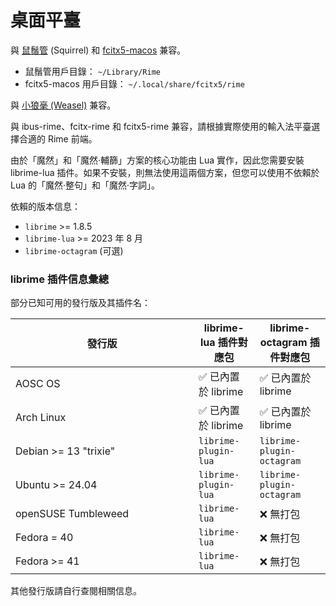 # 桌面平臺

[//]: # ({% tabs %})
[//]: # ({% tab title="macOS" %})
與 [鼠鬚管](https://rime.im/download/) (Squirrel) 和 [fcitx5-macos](https://github.com/fcitx-contrib/fcitx5-macos/) 兼容。

* 鼠鬚管用戶目錄： `~/Library/Rime`
* fcitx5-macos 用戶目錄： `~/.local/share/fcitx5/rime`

[//]: # ({% endtab %})

[//]: # ({% tab title="Windows" %})
與 [小狼毫 (Weasel)](https://rime.im/download/) 兼容。

[//]: # ({% endtab %})

[//]: # ({% tab title="Linux" %})
與 ibus-rime、fcitx-rime 和 fcitx5-rime 兼容，請根據實際使用的輸入法平臺選擇合適的 Rime 前端。

由於「魔然」和「魔然·輔篩」方案的核心功能由 Lua 實作，因此您需要安裝 librime-lua 插件。如果不安裝，則無法使用這兩個方案，但您可以使用不依賴於 Lua 的「魔然·整句」和「魔然·字詞」。

依賴的版本信息：

* `librime` >= 1.8.5
* `librime-lua` >= 2023 年 8 月
* `librime-octagram` (可選)

### librime 插件信息彙總

部分已知可用的發行版及其插件名：

<table><thead><tr><th width="277">發行版</th><th>librime-lua 插件對應包</th><th>librime-octagram 插件對應包</th></tr></thead><tbody><tr><td>AOSC OS</td><td>✅ 已內置於 librime</td><td>✅ 已內置於 librime</td></tr><tr><td>Arch Linux</td><td>✅ 已內置於 librime</td><td>✅ 已內置於 librime</td></tr><tr><td>Debian >= 13 "trixie"</td><td><code>librime-plugin-lua</code></td><td><code>librime-plugin-octagram</code></td></tr><tr><td>Ubuntu >= 24.04</td><td><code>librime-plugin-lua</code></td><td><code>librime-plugin-octagram</code></td></tr><tr><td>openSUSE Tumbleweed</td><td><code>librime-lua</code></td><td>❌ 無打包</td></tr><tr><td>Fedora = 40</td><td><code>librime-lua</code></td><td>❌ 無打包</td></tr><tr><td>Fedora >= 41</td><td><code>librime-lua</code></td><td>❌ 無打包</td></tr></tbody></table>

其他發行版請自行查閱相關信息。

[//]: # ({% endtab %})

[//]: # ({% endtabs %})
